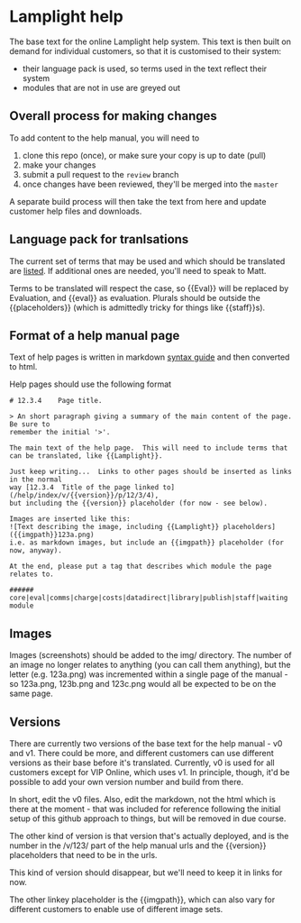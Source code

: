 # Lamplight help


The base text for the online Lamplight help system.  This text is then 
built on demand for individual customers, so that it is customised 
to their system:
* their language pack is used, so terms used in the text reflect their
system
* modules that are not in use are greyed out


## Overall process for making changes

To add content to the help manual, you will need to

1. clone this repo (once), or make sure your copy is up to date (pull)
2. make your changes
3. submit a pull request to the `review` branch
4. once changes have been reviewed, they'll be merged into the `master`

A separate build process will then take the text from here and update
customer help files and downloads.


## Language pack for tranlsations

The current set of terms that may be used and which should be translated 
are [listed](./language.markdown).  If additional ones are needed, you'll
need to speak to Matt.

Terms to be translated will respect the case, so {{Eval}} will be replaced
by Evaluation, and {{eval}} as evaluation.  Plurals should be outside the 
{{placeholders}} (which is admittedly tricky for things like {{staff}}s).


## Format of a help manual page

Text of help pages is written in markdown [syntax guide](http://daringfireball.net/projects/markdown/syntax)
and then converted to html.

Help pages should use the following format

    # 12.3.4    Page title.

    > An short paragraph giving a summary of the main content of the page.  Be sure to 
    remember the initial '>'.

    The main text of the help page.  This will need to include terms that
    can be translated, like {{Lamplight}}.

    Just keep writing...  Links to other pages should be inserted as links in the normal
    way [12.3.4  Title of the page linked to](/help/index/v/{{version}}/p/12/3/4),
    but including the {{version}} placeholder (for now - see below).

    Images are inserted like this:
    ![Text describing the image, including {{Lamplight}} placeholders]({{imgpath}}123a.png)
    i.e. as markdown images, but include an {{imgpath}} placeholder (for now, anyway).

    At the end, please put a tag that describes which module the page relates to.

    ###### core|eval|comms|charge|costs|datadirect|library|publish|staff|waiting module


## Images

Images (screenshots) should be added to the img/ directory.  The number of an image 
no longer relates to anything (you can call them anything), but the letter (e.g. 123a.png)
was incremented within a single page of the manual - so 123a.png, 123b.png and 123c.png 
would all be expected to be on the same page.


## Versions

There are currently two versions of the base text for the help manual - v0 and v1.
There could be more, and different customers can use different versions as their
base before it's translated.  Currently, v0 is used for all customers except for
VIP Online, which uses v1.  In principle, though, it'd be possible to add your
own version number and build from there.  

In short, edit the v0 files.  Also, edit the markdown, not the html which is there
at the moment - that was included for reference following the initial setup of this
github approach to things, but will be removed in due course.

The other kind of version is that version that's actually deployed, and is the number
in the /v/123/ part of the help manual urls and the {{version}} placeholders that
need to be in the urls.

This kind of version should disappear, but we'll need to keep it in links for now.

The other linkey placeholder is the {{imgpath}}, which can also vary for different 
customers to enable use of different image sets.

